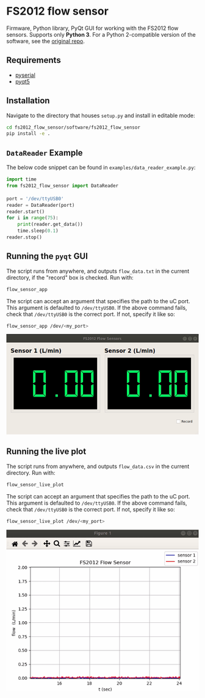 # FS2012 flow sensor  

Firmware, Python library, PyQt GUI for working with the FS2012 flow sensors. Supports only **Python 3**. For a Python 2-compatible version of the software, see the [original repo](https://github.com/willdickson/fs2012_flow_sensor). 

## Requirements

* [pyserial](https://pythonhosted.org/pyserial/)
* [pyqt5](https://pypi.org/project/PyQt5/)


## Installation

Navigate to the directory that houses `setup.py` and install in editable mode:
```bash
cd fs2012_flow_sensor/software/fs2012_flow_sensor
pip install -e .
```

## `DataReader` Example

The below code snippet can be found in `examples/data_reader_example.py`:

```python
import time
from fs2012_flow_sensor import DataReader

port = '/dev/ttyUSB0'
reader = DataReader(port)
reader.start()
for i in range(75):
    print(reader.get_data())
    time.sleep(0.1)
reader.stop()
```

## Running the `pyqt` GUI 
The script runs from anywhere, and outputs `flow_data.txt` in the current directory, if the "record" box is checked. Run with:

```bash
flow_sensor_app
```

The script can accept an argument that specifies the path to the uC port. This argument is defaulted to `/dev/ttyUSB0`. If the above command fails, check that `/dev/ttyUSB0` is the correct port. If not, specify it like so:

```bash
flow_sensor_app /dev/<my_port>
```

![app_demo](docs/flow_sensor_app.gif)

## Running the live plot
The script runs from anywhere, and outputs `flow_data.csv` in the current directory. Run with:
```bash
flow_sensor_live_plot
```

The script can accept an argument that specifies the path to the uC port. This argument is defaulted to `/dev/ttyUSB0`. If the above command fails, check that `/dev/ttyUSB0` is the correct port. If not, specify it like so:

```bash
flow_sensor_live_plot /dev/<my_port>
```

![live_plot_demo](docs/flow_sensor_live_plot.gif)